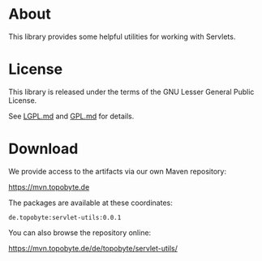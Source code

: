 # About

This library provides some helpful utilities for working with Servlets.

# License

This library is released under the terms of the GNU Lesser General Public
License.

See [LGPL.md](LGPL.md) and [GPL.md](GPL.md) for details.

# Download

We provide access to the artifacts via our own Maven repository:

<https://mvn.topobyte.de>

The packages are available at these coordinates:

    de.topobyte:servlet-utils:0.0.1

You can also browse the repository online:

<https://mvn.topobyte.de/de/topobyte/servlet-utils/>
